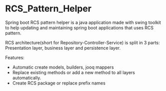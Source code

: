 # RCS_Pattern_Helper
Spring boot RCS pattern helper is a java application made with swing toolkit to help updating and maintaining spring boot applications that uses RCS pattern.

RCS architecture(short for Repository-Controller-Service) is split in 3 parts: Presentation layer, business layer and persistence layer.

Features:
- Automatic create models, builders, jooq mappers
- Replace existing methods or add a new method to all layers automatically.
- Create RCS package or replace prefix names
